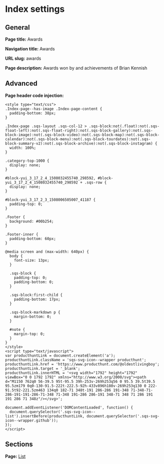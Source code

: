 # Index settings

## General

**Page title:** Awards

**Navigation title:** Awards

**URL slug:** awards

**Page description:** Awards won by and achievements of Brian Kennish

## Advanced

**Page header code injection:**

    <style type="text/css">
    .Index-page--has-image .Index-page-content {
      padding-bottom: 38px;
    }

    .Index-page .sqs-layout .sqs-col-12 > .sqs-block:not(.float):not(.sqs-float-left):not(.sqs-float-right):not(.sqs-block-gallery):not(.sqs-block-image):not(.sqs-block-video):not(.sqs-block-map):not(.sqs-block-calendar):not(.sqs-block-menu):not(.sqs-block-tourdates):not(.sqs-block-summary-v2):not(.sqs-block-archive):not(.sqs-block-instagram) {
      width: 100%;
    }

    .category-top-1000 {
      display: none;
    }

    #block-yui_3_17_2_4_1508032455740_298592, #block-yui_3_17_2_4_1508032455740_298592 + .sqs-row {
      display: none;
    }

    #block-yui_3_17_2_3_1508006505007_41187 {
      padding-top: 0;
    }

    .Footer {
      background: #00b254;
    }

    .Footer-inner {
      padding-bottom: 60px;
    }

    @media screen and (max-width: 640px) {
      body {
        font-size: 13px;
      }

      .sqs-block {
        padding-top: 0;
        padding-bottom: 0;
      }

      .sqs-block:first-child {
        padding-bottom: 17px;
      }

      .sqs-block-markdown p {
        margin-bottom: 0;
      }

      #note {
        margin-top: 0;
      }
    }
    </style>
    <script type="text/javascript">
    var producthuntLink = document.createElement('a');
    producthuntLink.className = 'sqs-svg-icon--wrapper producthunt';
    producthuntLink.href = 'https://www.producthunt.com/@oldestlivingboy';
    producthuntLink.target = '_blank';
    producthuntLink.innerHTML = '<svg width="1792" height="1792" viewBox="0 0 1792 1792" xmlns="http://www.w3.org/2000/svg"><path d="M1150 762q0 56-39.5 95t-95.5 39h-253v-269h253q56 0 95.5 39.5t39.5 95.5zm179 0q0-130-91.5-222t-222.5-92h-433v896h180v-269h253q130 0 222-91.5t92-221.5zm463 134q0 182-71 348t-191 286-286 191-348 71-348-71-286-191-191-286-71-348 71-348 191-286 286-191 348-71 348 71 286 191 191 286 71 348z"/></svg>';

    document.addEventListener('DOMContentLoaded', function() {
      document.querySelector('.sqs-svg-icon--list').insertBefore(producthuntLink, document.querySelector('.sqs-svg-icon--wrapper.github'));
    });
    </script>

## Sections

**Page:** [List](list)
